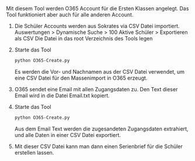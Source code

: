 Mit diesem Tool werden O365 Account für die Ersten Klassen angelegt.
Das Tool funktioniert aber auch für alle anderen Account.

1. Die Schüler Accounts werden aus Sokrates via CSV Datei importiert.
   Auswertungen > Dynamische Suche > 100 Aktive Schüler > Exportieren als CSV
   Die Datei in das root Verzeichnis des Tools legen
      
2. Starte das Tool
   ```ps
   python O365-Create.py
   ```
   Es werden die Vor- und Nachnamen aus der CSV Datei verwendet, um eine
   CSV Datei für den Massenimport in O365 erzeugt.

3. O365 sendet eine Email mit allen Zugangsdaten zu. Den Text dieser Email wird
   in die Datei Email.txt kopiert.

4. Starte das Tool
   ```ps
   python O365-Create.py
   ```
   Aus dem Email Text werden die zugesandeten Zugangsdaten extrahiert, und alle Daten in
   einer CSV Datei exportiert.

5. Mit dieser CSV Datei kann man dann einen Serienbrief für die Schüler erstellen lassen.